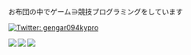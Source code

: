 お布団の中でゲーム∋競技プログラミングをしています
<p>
  <a href="https://twitter.com/gengar094kypro" target="_blank">
    <img alt="Twitter: gengar094kypro" src="https://img.shields.io/twitter/follow/gengar094kypro.svg?style=social" />
  </a>
</p>

<a href="https://github.com/anuraghazra/github-readme-stats">
  <img align="left" src="https://github-readme-stats.vercel.app/api?username=094-gengar&show_icons=true&theme=cobalt" />
</a>
<a href="https://github.com/anuraghazra/github-readme-stats">
  <img align="left" src="https://github-readme-stats.vercel.app/api/top-langs/?username=094-gengar&theme=cobalt" />
</a>

<a href="https://github.com/094-gengar" target="_blank">
  <img src="https://grass-graph.moshimo.works/images/094-gengar.png?rotate=0">
</a>
<!--
**094-gengar/094-gengar** is a ✨ _special_ ✨ repository because its `README.md` (this file) appears on your GitHub profile.

Here are some ideas to get you started:

- 🔭 I’m currently working on ...
- 🌱 I’m currently learning ...
- 👯 I’m looking to collaborate on ...
- 🤔 I’m looking for help with ...
- 💬 Ask me about ...
- 📫 How to reach me: ...
- 😄 Pronouns: ...
- ⚡ Fun fact: ...
-->
